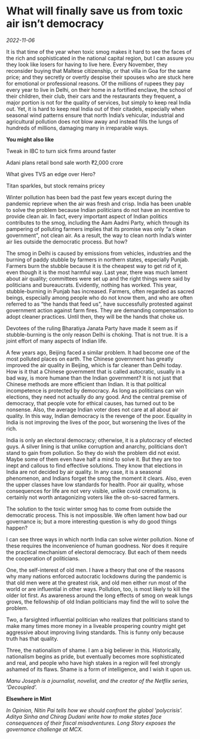 # What will finally save us from toxic air isn’t democracy

*2022-11-06*

It is that time of the year when toxic smog makes it hard to see the
faces of the rich and sophisticated in the national capital region, but
I can assure you they look like losers for having to live here. Every
November, they reconsider buying that Maltese citizenship, or that villa
in Goa for the same price; and they secretly or overtly despise their
spouses who are stuck here for emotional or professional reasons. Of the
millions of rupees they pay every year to live in Delhi, on their home
in a fortified enclave, the school of their children, their club, their
cars and the restaurants they frequent, a major portion is not for the
quality of services, but simply to keep real India out. Yet, it is hard
to keep real India out of their citadels, especially when seasonal wind
patterns ensure that north India’s vehicular, industrial and
agricultural pollution does not blow away and instead fills the lungs of
hundreds of millions, damaging many in irreparable ways.

**You might also like**

Tweak in IBC to turn sick firms around faster

Adani plans retail bond sale worth <span class="webrupee">₹</span>2,000
crore 

What gives TVS an edge over Hero?

Titan sparkles, but stock remains pricey

Winter pollution has been bad the past few years except during the
pandemic reprieve when the air was fresh and crisp. India has been
unable to solve the problem because Indian politicians do not have an
incentive to provide clean air. In fact, every important aspect of
Indian politics contributes to the smog, including the Aam Aadmi Party,
which through its pampering of polluting farmers implies that its
promise was only “a clean government", not clean air. As a result, the
way to clean north India’s winter air lies outside the democratic
process. But how?

The smog in Delhi is caused by emissions from vehicles, industries and
the burning of paddy stubble by farmers in northern states, especially
Punjab. Farmers burn the stubble because it is the cheapest way to get
rid of it, even though it is the most harmful way. Last year, there was
much lament about air quality; committees were set up and the right
things were said by politicians and bureaucrats. Evidently, nothing has
worked. This year, stubble-burning in Punjab has increased. Farmers,
often regarded as sacred beings, especially among people who do not know
them, and who are often referred to as “the hands that feed us", have
successfully protested against government action against farm fires.
They are demanding compensation to adopt cleaner practices. Until then,
they will be the hands that choke us.

Devotees of the ruling Bharatiya Janata Party have made it seem as if
stubble-burning is the only reason Delhi is choking. That is not true.
It is a joint effort of many aspects of Indian life.

A few years ago, Beijing faced a similar problem. It had become one of
the most polluted places on earth. The Chinese government has greatly
improved the air quality in Beijing, which is far cleaner than Delhi
today. How is it that a Chinese government that is called autocratic,
usually in a bad way, is more humane than the Indian government? It is
not just that Chinese methods are more efficient than Indian. It is that
political incompetence is protected by democracy. As long as politicians
can win elections, they need not actually do any good. And the central
premise of democracy, that people vote for ethical causes, has turned
out to be nonsense. Also, the average Indian voter does not care at all
about air quality. In this way, Indian democracy is the revenge of the
poor. Equality in India is not improving the lives of the poor, but
worsening the lives of the rich.

India is only an electoral democracy; otherwise, it is a plutocracy of
elected guys. A silver lining is that unlike corruption and anarchy,
politicians don’t stand to gain from pollution. So they do wish the
problem did not exist. Maybe some of them even have half a mind to solve
it. But they are too inept and callous to find effective solutions. They
know that elections in India are not decided by air quality. In any
case, it is a seasonal phenomenon, and Indians forget the smog the
moment it clears. Also, even the upper classes have low standards for
health. Poor air quality, whose consequences for life are not very
visible, unlike covid cremations, is certainly not worth antagonizing
voters like the oh-so-sacred farmers.

The solution to the toxic winter smog has to come from outside the
democratic process. This is not impossible. We often lament how bad our
governance is; but a more interesting question is why do good things
happen?

I can see three ways in which north India can solve winter pollution.
None of these requires the inconvenience of human goodness. Nor does it
require the practical mechanism of electoral democracy. But each of them
needs the cooperation of politicians.

One, the self-interest of old men. I have a theory that one of the
reasons why many nations enforced autocratic lockdowns during the
pandemic is that old men were at the greatest risk, and old men either
run most of the world or are influential in other ways. Pollution, too,
is most likely to kill the older lot first. As awareness around the long
effects of smog on weak lungs grows, the fellowship of old Indian
politicians may find the will to solve the problem.

Two, a farsighted influential politician who realizes that politicians
stand to make many times more money in a liveable prospering country
might get aggressive about improving living standards. This is funny
only because truth has that quality.

Three, the nationalism of shame. I am a big believer in this.
Historically, nationalism begins as pride, but eventually becomes more
sophisticated and real, and people who have high stakes in a region will
feel strongly ashamed of its flaws. Shame is a form of intelligence, and
I wish it upon us.

*Manu Joseph is a journalist, novelist, and the creator of the Netflix
series, ‘Decoupled’.*

**Elsewhere in Mint**

*In Opinion, Nitin Pai tells how we should confront* *the global
'polycrisis'. Aditya Sinha and Chirag Dudani write* *how to make states
face consequences* *of their fiscal misadventures. Long Story exposes
the* *governance challenge at MCX.*

 
